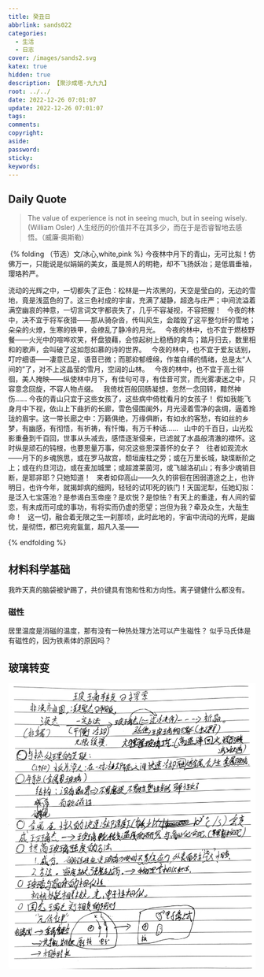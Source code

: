 ```yaml
---
title: 癸丑日
abbrlink: sands022
categories:
  - 生活
  - 日志
cover: /images/sands2.svg
katex: true
hidden: true
description: 【聚沙成塔·九九九】
root: ../../
date: 2022-12-26 07:01:07
update: 2022-12-26 07:01:07
tags:
comments:
copyright:
aside:
password:
sticky:
keywords:
---
```


 ## Daily Quote

> The value of experience is not in seeing much, but in seeing wisely. (William Osler)
> 人生经历的价值并不在其多少，而在于是否睿智地去感悟。（威廉·奥斯勒）

 {% folding （节选）文/冰心,white,pink %}
今夜林中月下的青山，无可比拟！仿佛万一，只能说是似娟娟的美女，虽是照人的明艳，却不飞扬妖冶；是低眉垂袖，璎珞矜严。

流动的光辉之中，一切都失了正色：松林是一片浓黑的，天空是莹白的，无边的雪地，竟是浅蓝色的了。这三色衬成的宇宙，充满了凝静，超逸与庄严；中间流溢着满空幽哀的神意，一切言词文字都丧失了，几乎不容凝视，不容把握！
 
今夜的林中，决不宜于将军夜猎——那从骑杂沓，传叫风生，会踏毁了这平整匀纤的雪地；朵朵的火燎，生寒的铁甲，会缭乱了静冷的月光。
 
今夜的林中，也不宜于燃枝野餐——火光中的喧哗欢笑，杯盘狼藉，会惊起树上稳栖的禽鸟；踏月归去，数里相和的歌声，会叫破了这如怨如慕的诗的世界。
 
今夜的林中，也不宜于爱友话别，叮咛细语——凄意已足，语音已微；而那抑郁缠绵，作茧自缚的情绪，总是太“人间的”了，对不上这晶莹的雪月，空阔的山林。
 
今夜的林中，也不宜于高士徘徊，美人掩映——纵使林中月下，有佳句可寻，有佳音可赏，而光雾凄迷之中，只容意念回旋，不容人物点缀。
 
我倚枕百般回肠凝想，忽然一念回转，黯然神伤……
今夜的青山只宜于这些女孩了，这些病中倚枕看月的女孩子！
假如我能飞身月中下视，依山上下曲折的长廊，雪色侵围阑外，月光浸着雪净的衾绸，逼着玲珑的眉宇。这一带长廊之中：万籁俱绝，万缘俱断，有如水的客愁，有如丝的乡梦，有幽感，有彻悟，有祈祷，有忏悔，有万千种话……
 
山中的千百日，山光松影重叠到千百回，世事从头减去，感悟逐渐侵来，已滤就了水晶般清澈的襟怀。这时纵是顽石的钝根，也要思量万事，何况这些思深善怀的女子？
 
往者如观流水——月下的乡魂旅思，或在罗马故宫，颓垣废柱之旁；或在万里长城，缺堞断阶之上；或在约旦河边，或在麦加城里；或超渡莱茵河，或飞越洛矶山；有多少魂销目断，是耶非耶？只她知道！
 
来者如仰高山——久久的徘徊在困弱道途之上，也许明日，也许今年，就揭卸病的细网，轻轻的试叩死的铁门！天国泥犁，任她幻拟：是泛入七宝莲池？是参谒白玉帝座？是欢悦？是惊怯？有天上的重逢，有人间的留恋，有未成而可成的事功，有将实而仍虚的愿望；岂但为我？牵及众生，大哉生命！
 
这一切，融合着无限之生一刹那顷，此时此地的，宇宙中流动的光辉，是幽忧，是彻悟，都已宛宛氤氲，超凡入圣——

{% endfolding %}

## 材料科学基础
我昨天真的脑袋被驴踢了，共价键具有饱和性和方向性。离子键健什么都没有。
### 磁性
居里温度是消磁的温度，那有没有一种热处理方法可以产生磁性？
似乎马氏体是有磁性的，因为铁素体的原因吗？
## 玻璃转变
![玻璃转变の探索](../../../images/20221012/Screenshot_2022-12-27-01-03-49-496-edit_com.miui.gallery.jpg)